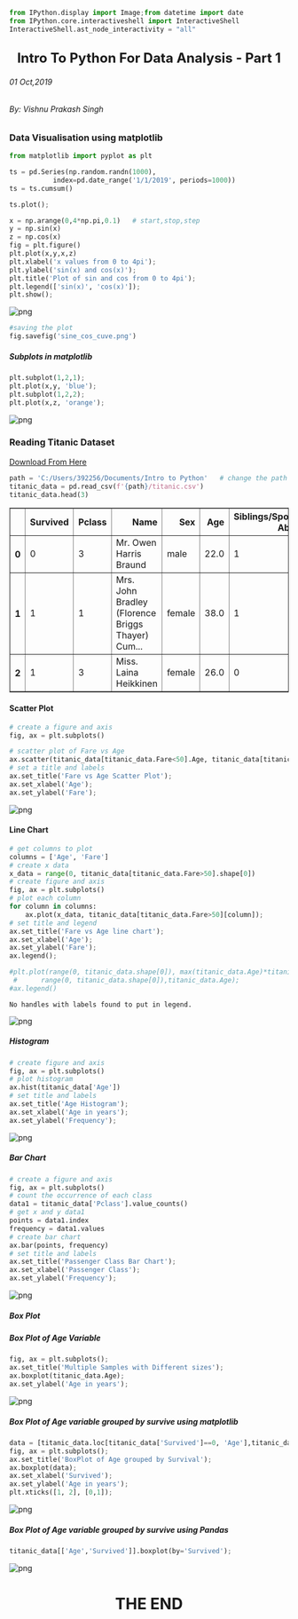 

```python
from IPython.display import Image;from datetime import date
from IPython.core.interactiveshell import InteractiveShell
InteractiveShell.ast_node_interactivity = "all"
```

<font size="5"><center><h2>Intro To Python For Data Analysis - Part 1</h2></center></font>
<h6>01 Oct,2019</h6>
<h6>By: Vishnu Prakash Singh</h6>

### Data Visualisation using matplotlib


```python
from matplotlib import pyplot as plt

ts = pd.Series(np.random.randn(1000),
           index=pd.date_range('1/1/2019', periods=1000))
ts = ts.cumsum()

ts.plot();
```


```python
x = np.arange(0,4*np.pi,0.1)   # start,stop,step
y = np.sin(x)
z = np.cos(x)
fig = plt.figure()
plt.plot(x,y,x,z)
plt.xlabel('x values from 0 to 4pi');   
plt.ylabel('sin(x) and cos(x)');
plt.title('Plot of sin and cos from 0 to 4pi');
plt.legend(['sin(x)', 'cos(x)']);     
plt.show();
```


![png](output_4_0.png)



```python
#saving the plot
fig.savefig('sine_cos_cuve.png')
```

##### Subplots in matplotlib


```python
plt.subplot(1,2,1);
plt.plot(x,y, 'blue');
plt.subplot(1,2,2);
plt.plot(x,z, 'orange');
```


![png](output_7_0.png)


### Reading Titanic Dataset
[Download From Here](https://web.stanford.edu/class/archive/cs/cs109/cs109.1166/problem12.html)


```python
path = 'C:/Users/392256/Documents/Intro to Python'   # change the path to your file location
titanic_data = pd.read_csv(f'{path}/titanic.csv')
titanic_data.head(3)
```




<div>
<style scoped>
    .dataframe tbody tr th:only-of-type {
        vertical-align: middle;
    }

    .dataframe tbody tr th {
        vertical-align: top;
    }

    .dataframe thead th {
        text-align: right;
    }
</style>
<table border="1" class="dataframe">
  <thead>
    <tr style="text-align: right;">
      <th></th>
      <th>Survived</th>
      <th>Pclass</th>
      <th>Name</th>
      <th>Sex</th>
      <th>Age</th>
      <th>Siblings/Spouses Aboard</th>
      <th>Parents/Children Aboard</th>
      <th>Fare</th>
    </tr>
  </thead>
  <tbody>
    <tr>
      <th>0</th>
      <td>0</td>
      <td>3</td>
      <td>Mr. Owen Harris Braund</td>
      <td>male</td>
      <td>22.0</td>
      <td>1</td>
      <td>0</td>
      <td>7.2500</td>
    </tr>
    <tr>
      <th>1</th>
      <td>1</td>
      <td>1</td>
      <td>Mrs. John Bradley (Florence Briggs Thayer) Cum...</td>
      <td>female</td>
      <td>38.0</td>
      <td>1</td>
      <td>0</td>
      <td>71.2833</td>
    </tr>
    <tr>
      <th>2</th>
      <td>1</td>
      <td>3</td>
      <td>Miss. Laina Heikkinen</td>
      <td>female</td>
      <td>26.0</td>
      <td>0</td>
      <td>0</td>
      <td>7.9250</td>
    </tr>
  </tbody>
</table>
</div>



#### Scatter Plot


```python
# create a figure and axis
fig, ax = plt.subplots()

# scatter plot of Fare vs Age
ax.scatter(titanic_data[titanic_data.Fare<50].Age, titanic_data[titanic_data.Fare<50].Fare)
# set a title and labels
ax.set_title('Fare vs Age Scatter Plot');
ax.set_xlabel('Age');
ax.set_ylabel('Fare');
```


![png](output_11_0.png)


#### Line Chart


```python
# get columns to plot
columns = ['Age', 'Fare']
# create x data
x_data = range(0, titanic_data[titanic_data.Fare>50].shape[0])
# create figure and axis
fig, ax = plt.subplots()
# plot each column
for column in columns:
    ax.plot(x_data, titanic_data[titanic_data.Fare>50][column]);
# set title and legend
ax.set_title('Fare vs Age line chart');
ax.set_xlabel('Age');
ax.set_ylabel('Fare');
ax.legend();

#plt.plot(range(0, titanic_data.shape[0]), max(titanic_data.Age)*titanic_data['Fare']/max(titanic_data.Fare),
 #      range(0, titanic_data.shape[0]),titanic_data.Age);
#ax.legend()
```

    No handles with labels found to put in legend.
    


![png](output_13_1.png)


##### Histogram


```python
# create figure and axis
fig, ax = plt.subplots()
# plot histogram
ax.hist(titanic_data['Age'])
# set title and labels
ax.set_title('Age Histogram');
ax.set_xlabel('Age in years');
ax.set_ylabel('Frequency');
```


![png](output_15_0.png)


##### Bar Chart


```python
# create a figure and axis 
fig, ax = plt.subplots() 
# count the occurrence of each class
data1 = titanic_data['Pclass'].value_counts() 
# get x and y data1 
points = data1.index 
frequency = data1.values 
# create bar chart 
ax.bar(points, frequency) 
# set title and labels 
ax.set_title('Passenger Class Bar Chart');
ax.set_xlabel('Passenger Class');
ax.set_ylabel('Frequency');
```


![png](output_17_0.png)


##### Box Plot

##### Box Plot of Age Variable


```python
fig, ax = plt.subplots();
ax.set_title('Multiple Samples with Different sizes');
ax.boxplot(titanic_data.Age);
ax.set_ylabel('Age in years');
```


![png](output_20_0.png)


##### Box Plot of Age variable grouped by survive using matplotlib


```python
data = [titanic_data.loc[titanic_data['Survived']==0, 'Age'],titanic_data.loc[titanic_data['Survived']==1, 'Age']]
fig, ax = plt.subplots();
ax.set_title('BoxPlot of Age grouped by Survival');
ax.boxplot(data);
ax.set_xlabel('Survived');
ax.set_ylabel('Age in years');
plt.xticks([1, 2], [0,1]);
```


![png](output_22_0.png)


##### Box Plot of Age variable grouped by survive using Pandas


```python
titanic_data[['Age','Survived']].boxplot(by='Survived');
```


![png](output_24_0.png)


<h1><center>THE END</h1>
